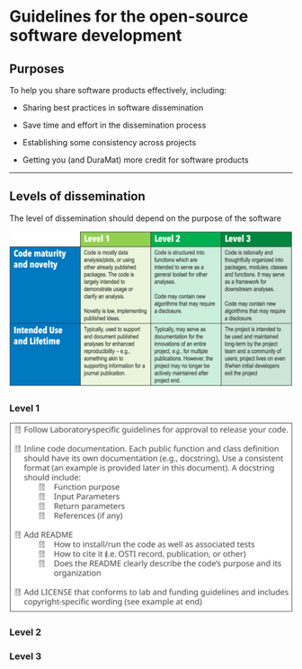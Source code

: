 

#  Guidelines for the open-source software development


## Purposes
To help you share software products effectively, including:

- Sharing best practices in software dissemination

- Save time and effort in the dissemination process

- Establishing some consistency across projects

- Getting you (and DuraMat) more credit for software products

***
## Levels of dissemination 
The level of dissemination should depend on the purpose of the software

<img src="https://github.com/DuraMAT/software_guide/blob/main/doc_img/levels.png" width="700"/>



### Level 1

<img src="https://github.com/DuraMAT/software_guide/blob/main/doc_img/level1.svg" width="700"/>


### Level 2


### Level 3